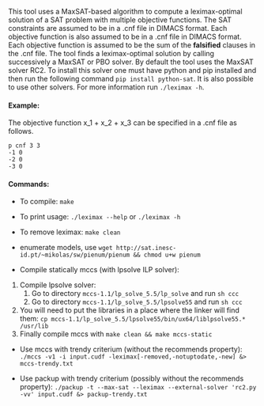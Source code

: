 This tool uses a MaxSAT-based algorithm to compute a leximax-optimal solution of a SAT problem with multiple objective functions.
The SAT constraints are assumed to be in a .cnf file in DIMACS format. Each objective function is also assumed to be in a .cnf file in DIMACS format. Each objective function is assumed to be the sum of the **falsified** clauses in the .cnf file.
The tool finds a leximax-optimal solution by calling successively a MaxSAT or PBO solver. By default the tool uses the MaxSAT solver RC2. To install this solver one must have python and pip installed and then run the following command `pip install python-sat`. It is also possible to use other solvers. For more information run `./leximax -h`.

#### Example:
The objective function x_1 + x_2 + x_3 can be specified in a .cnf file as follows.

```
p cnf 3 3
-1 0
-2 0
-3 0
```

#### Commands:
- To compile: `make`

- To print usage: `./leximax --help` or `./leximax -h`

- To remove leximax: `make clean`

- enumerate models, use `wget http://sat.inesc-id.pt/~mikolas/sw/pienum/pienum && chmod u+w pienum`

- Compile statically mccs (with lpsolve ILP solver):
1. Compile lpsolve solver: 
    1. Go to directory `mccs-1.1/lp_solve_5.5/lp_solve` and run `sh ccc`
    1. Go to directory `mccs-1.1/lp_solve_5.5/lpsolve55` and run `sh ccc`
1. You will need to put the libraries in a place where the linker will find them: `cp mccs-1.1/lp_solve_5.5/lpsolve55/bin/ux64/liblpsolve55.* /usr/lib`
1. Finally compile mccs with `make clean && make mccs-static`

- Use mccs with trendy criterium (without the recommends property): `./mccs -v1 -i input.cudf -leximax[-removed,-notuptodate,-new] &> mccs-trendy.txt`

- Use packup with trendy criterium (possibly without the recommends property): `./packup -t --max-sat --leximax --external-solver 'rc2.py -vv' input.cudf &> packup-trendy.txt`
